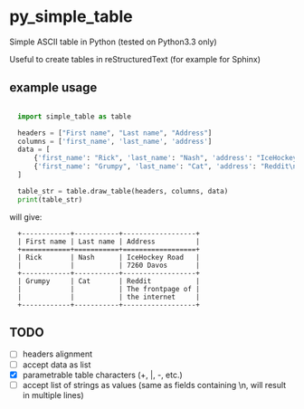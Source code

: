 py_simple_table
===============

Simple ASCII table in Python
(tested on Python3.3 only)

Useful to create tables in reStructuredText (for example for Sphinx)

example usage
-------------
```python

  import simple_table as table

  headers = ["First name", "Last name", "Address"]
  columns = ['first_name', 'last_name', 'address']
  data = [
      {'first_name': "Rick", 'last_name': "Nash", 'address': "IceHockey Road\n7260 Davos"},
      {'first_name': "Grumpy", 'last_name': "Cat", 'address': "Reddit\nThe frontpage of\nthe internet"},
  ]

  table_str = table.draw_table(headers, columns, data)
  print(table_str)
```

will give:

```
  +------------+-----------+------------------+
  | First name | Last name | Address          |
  +============+===========+==================+
  | Rick       | Nash      | IceHockey Road   |
  |            |           | 7260 Davos       |
  +------------+-----------+------------------+
  | Grumpy     | Cat       | Reddit           |
  |            |           | The frontpage of |
  |            |           | the internet     |
  +------------+-----------+------------------+
```

TODO
----
- [ ] headers alignment
- [ ] accept data as list
- [x] parametrable table characters (+, |, -, etc.)
- [ ] accept list of strings as values (same as fields containing \n, will result in multiple lines)
